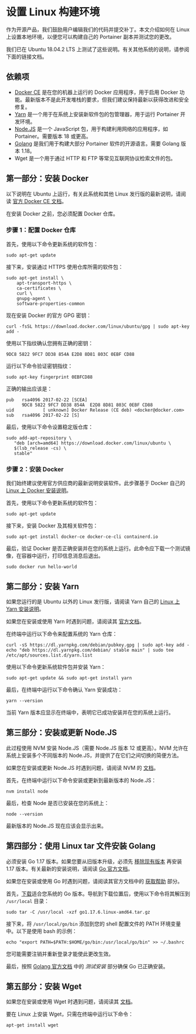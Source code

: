 # 设置 Linux 构建环境

作为开源产品，我们鼓励用户编辑我们的代码并提交补丁。本文介绍如何在 Linux 上设置本地环境，以便您可以构建自己的 Portainer 副本并测试您的更改。


我们已在 Ubuntu 18.04.2 LTS 上测试了这些说明。有关其他系统的说明，请参阅下面的链接文档。


## 依赖项

* [Docker CE](https://docs.docker.com/install/) 是在您的机器上运行的 Docker 应用程序，用于启用 Docker 功能。最新版本不是此开发堆栈的要求，但我们建议保持最新以获得改进和安全修复。
* ​[Yarn](https://yarnpkg.com/en/docs/install#mac-stable) 是一个用于在系统上安装新软件包的包管理器，用于运行 Portainer 开发环境。
* [Node.JS](https://nodejs.org/en/download/) 是一个 JavaScript 包，用于构建利用网络的应用程序，如 Portainer。需要版本 18 或更高。
* [Golang](https://golang.org/dl/) 是我们用于构建大部分 Portainer 软件的开源语言。需要 Golang 版本 1.18。
* Wget 是一个用于通过 HTTP 和 FTP 等常见互联网协议检索文件的包。

## 第一部分：安装 Docker


以下说明在 Ubuntu 上运行，有关此系统和其他 Linux 发行版的最新说明，请阅读 [官方 Docker CE 文档](https://docs.docker.com/install/)。



在安装 Docker 之前，您必须配置 Docker 仓库。


### 步骤 1：配置 Docker 仓库

首先，使用以下命令更新系统的软件包：

```
sudo apt-get update
```

接下来，安装通过 HTTPS 使用仓库所需的软件包：

```
sudo apt-get install \
    apt-transport-https \
    ca-certificates \
    curl \
    gnupg-agent \
    software-properties-common
```

现在安装 Docker 的官方 GPG 密钥：

```
curl -fsSL https://download.docker.com/linux/ubuntu/gpg | sudo apt-key add -
```

使用以下指纹确认您拥有正确的密钥：

`9DC8 5822 9FC7 DD38 854A E2D8 8D81 803C 0EBF CD88`

运行以下命令验证密钥指纹：
```
sudo apt-key fingerprint 0EBFCD88
```

正确的输出应该是：

```
pub   rsa4096 2017-02-22 [SCEA]
      9DC8 5822 9FC7 DD38 854A  E2D8 8D81 803C 0EBF CD88
uid           [ unknown] Docker Release (CE deb) <docker@docker.com>
sub   rsa4096 2017-02-22 [S]
```

最后，使用以下命令设置稳定版仓库：

```
sudo add-apt-repository \
   "deb [arch=amd64] https://download.docker.com/linux/ubuntu \
   $(lsb_release -cs) \
   stable"
```

### 步骤 2：安装 Docker


我们始终建议使用官方供应商的最新说明安装软件。此步骤基于 Docker 自己的 [Linux 上 Docker 安装说明](https://docs.docker.com/install/)。


首先，使用以下命令更新系统的软件包：

```
sudo apt-get update
```

接下来，安装 Docker 及其相关软件包：

```
sudo apt-get install docker-ce docker-ce-cli containerd.io
```

最后，验证 Docker 是否正确安装并在您的系统上运行。此命令应下载一个测试镜像，在容器中运行，打印信息消息后退出。

```
sudo docker run hello-world
```

## 第二部分：安装 Yarn


如果您运行的是 Ubuntu 以外的 Linux 发行版，请阅读 Yarn 自己的 [Linux 上 Yarn 安装说明](https://yarnpkg.com/en/docs/install)。



如果您在安装或使用 Yarn 时遇到问题，请阅读其 [官方文档](https://yarnpkg.com/en/docs/install#mac-stable)。


在终端中运行以下命令来配置系统的 Yarn 仓库：

```
curl -sS https://dl.yarnpkg.com/debian/pubkey.gpg | sudo apt-key add -
echo "deb https://dl.yarnpkg.com/debian/ stable main" | sudo tee /etc/apt/sources.list.d/yarn.list
```

使用以下命令更新系统软件包并安装 Yarn：

```
sudo apt-get update && sudo apt-get install yarn
```

最后，在终端中运行以下命令确认 Yarn 安装成功：

```
yarn --version
```

当前 Yarn 版本应显示在终端中，表明它已成功安装并在您的系统上运行。

## 第三部分：安装或更新 Node.JS


此过程使用 NVM 安装 Node.JS（需要 Node.JS 版本 12 或更高）。NVM 允许在系统上安装多个不同版本的 Node.JS，并提供了在它们之间切换的简便方法。



如果您在安装或更新 Node.JS 时遇到问题，请阅读 NVM 的 [文档](https://github.com/creationix/nvm)。


首先，在终端中运行以下命令安装或更新到最新版本的 Node.JS：

```
nvm install node
```

最后，检查 Node 是否已安装在您的系统上：

```
node --version
```

最新版本的 Node.JS 现在应该会显示出来。

## 第四部分：使用 Linux tar 文件安装 Golang


必须安装 Go 1.17 版本。如果您要从旧版本升级，必须先 [移除现有版本](https://golang.org/doc/install#uninstall) 再安装 1.17 版本。有关最新的安装说明，请阅读 [Go 官方文档](https://golang.org/doc/install#install)。



如果您在安装或使用 Go 时遇到问题，请阅读其官方文档中的 [获取帮助](https://golang.org/doc/install#help) 部分。


首先，[下载](https://golang.org/dl/)适合您系统的 Go 版本。导航到下载位置后，使用以下命令将其解压到 `/usr/local` 目录：

```
sudo tar -C /usr/local -xzf go1.17.6.linux-amd64.tar.gz
```

接下来，将 `/usr/local/go/bin` 添加到您的 shell 配置文件的 PATH 环境变量中。以下是使用 bash 的示例：

```
echo "export PATH=$PATH:$HOME/go/bin:/usr/local/go/bin" >> ~/.bashrc
```


您可能需要注销并重新登录才能使此更改生效。


最后，按照 [Golang 官方文档](https://golang.org/doc/code.html#Testing) 中的 _测试安装_ 部分确保 Go 已正确安装。

## 第五部分：安装 Wget


如果您在安装或使用 Wget 时遇到问题，请阅读其 [文档](https://www.gnu.org/software/wget/manual/)。


要在 Linux 上安装 Wget，只需在终端中运行以下命令：
```
apt-get install wget
```
